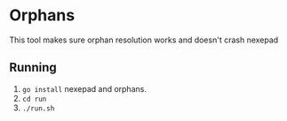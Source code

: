 # Orphans
This tool makes sure orphan resolution works and doesn't crash nexepad

## Running
 1. `go install` nexepad and orphans.
 2. `cd run`
 3. `./run.sh`


